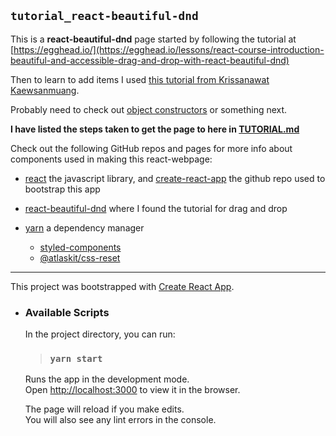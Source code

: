 ## `tutorial_react-beautiful-dnd`

This is a **react-beautiful-dnd** page started by following the tutorial at [https://egghead.io/](https://egghead.io/lessons/react-course-introduction-beautiful-and-accessible-drag-and-drop-with-react-beautiful-dnd)

Then to learn to add items I used [this tutorial from Krissanawat Kaewsanmuang](https://medium.com/js-geek/create-a-simple-todo-app-in-react-72d9341a7e6c).

Probably need to check out [object constructors](https://www.w3schools.com/js/js_object_constructors.asp) or something next.


**I have listed the steps taken to get the page to here in [TUTORIAL.md](/TUTORIAL.md)**


Check out the following GitHub repos and pages for more info about components used in making this react-webpage:
* [react](https://github.com/facebook/react) the javascript library, and [create-react-app](https://github.com/facebook/create-react-app) the github repo used to bootstrap this app
* [react-beautiful-dnd](https://github.com/atlassian/react-beautiful-dnd) where I found the tutorial for drag and drop
* [yarn](https://github.com/yarnpkg/yarn) a dependency manager

  * [styled-components](https://github.com/styled-components/styled-components)
  * [@atlaskit/css-reset](https://atlaskit.atlassian.com/packages/css-packs/css-reset)

-----

This project was bootstrapped with [Create React App](https://github.com/facebook/create-react-app).

*  ### Available Scripts

   In the project directory, you can run:

   > ### `yarn start`

   Runs the app in the development mode.<br />
   Open [http://localhost:3000](http://localhost:3000) to view it in the browser.

   The page will reload if you make edits.<br />
   You will also see any lint errors in the console.
